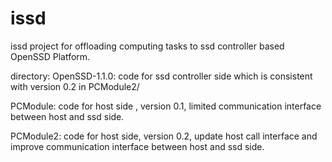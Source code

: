 # issd
issd project for offloading computing tasks to ssd controller based OpenSSD Platform.

directory:
OpenSSD-1.1.0: code for ssd controller side which is consistent with version 0.2 in PCModule2/ 

PCModule:  code for host side , version 0.1, limited  communication interface between host and ssd side.

PCModule2: code for host side, version 0.2, update host call interface and improve communication interface between host and ssd side.

